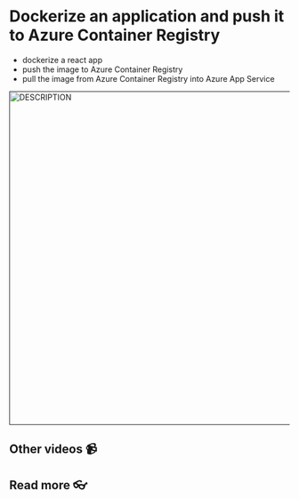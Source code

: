 # Dockerize an application and push it to Azure Container Registry

- dockerize a react app
- push the image to Azure Container Registry
- pull the image from Azure Container Registry into Azure App Service

<a href="" target="_blank">
  <img src="https://github.com/kokchun/assets/blob/main/FOLDER_NAME/.png?raw=true" alt="DESCRIPTION" width="600">
</a>



## Other videos 📹

## Read more 👓
